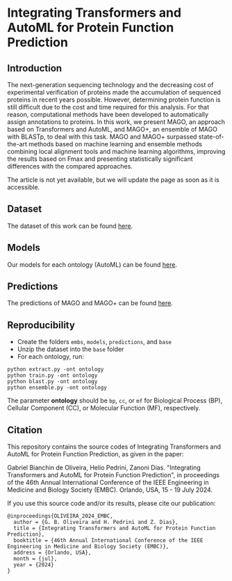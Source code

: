 # Integrating Transformers and AutoML for Protein Function Prediction

## Introduction
The next-generation sequencing technology and the decreasing cost of experimental verification of proteins made the accumulation of sequenced proteins in recent years possible. However, determining protein function is still difficult due to the cost and time required for this analysis. For that reason, computational methods have been developed to automatically assign annotations to proteins. In this work, we present MAGO, an approach based on Transformers and AutoML, and MAGO+, an ensemble of MAGO with BLASTp, to deal with this task. MAGO and MAGO+ surpassed state-of-the-art methods based on machine learning and ensemble methods combining local alignment tools and machine learning algorithms, improving the results based on Fmax and presenting statistically significant differences with the compared approaches.

The article is not yet available, but we will update the page as soon as it is accessible.

## Dataset
The dataset of this work can be found [here](https://zenodo.org/records/10982903).

## Models
Our models for each ontology (AutoML) can be found [here](https://drive.google.com/drive/folders/1r4rxT0uLovaPf-HukEBfGQoRPa66_xc4?usp=sharing).

## Predictions
The predictions of MAGO and MAGO+ can be found [here](https://drive.google.com/drive/folders/12ER5KpZyVXBU3UwKp58fppwFjA0nNCML?usp=sharing).

## Reproducibility
* Create the folders ```embs```, ```models```, ```predictions```, and ```base```
* Unzip the dataset into the ```base``` folder
* For each ontology, run:
```
python extract.py -ont ontology
python train.py -ont ontology
python blast.py -ont ontology
python ensemble.py -ont ontology
```
The parameter **ontology** should be ```bp```, ```cc```, or ```mf``` for Biological Process (BP), Cellular Component (CC), or Molecular Function (MF), respectively.

## Citation
This repository contains the source codes of Integrating Transformers and AutoML for Protein Function Prediction, as given in the paper:

Gabriel Bianchin de Oliveira, Helio Pedrini, Zanoni Dias. "Integrating Transformers and AutoML for Protein Function Prediction", in proceedings of the 46th Annual International Conference of the IEEE Engineering in Medicine and Biology Society (EMBC). Orlando, USA, 15 - 19 July 2024.

If you use this source code and/or its results, please cite our publication:
```
@inproceedings{OLIVEIRA_2024_EMBC,
  author = {G. B. Oliveira and H. Pedrini and Z. Dias},
  title = {Integrating Transformers and AutoML for Protein Function Prediction},
  booktitle = {46th Annual International Conference of the IEEE Engineering in Medicine and Biology Society (EMBC)},
  address = {Orlando, USA},
  month = {jul},
  year = {2024}
}
```
